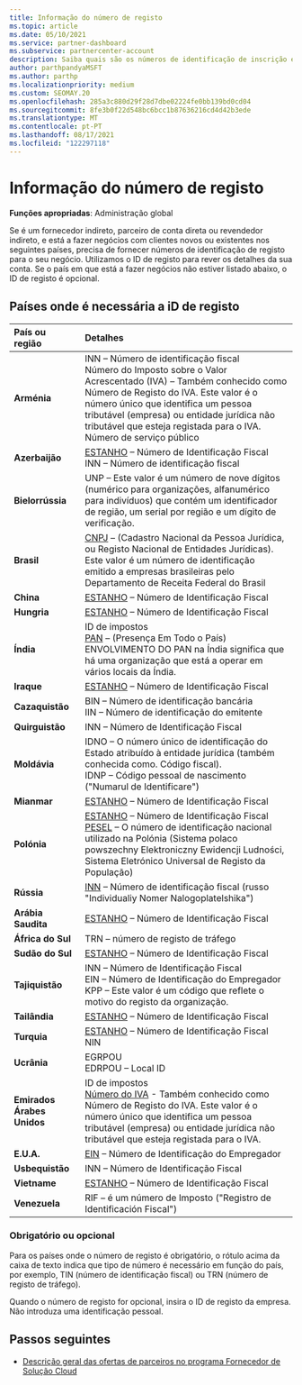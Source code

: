 ```yaml
---
title: Informação do número de registo
ms.topic: article
ms.date: 05/10/2021
ms.service: partner-dashboard
ms.subservice: partnercenter-account
description: Saiba quais são os números de identificação de inscrição e se são obrigatórios para o seu país.
author: parthpandyaMSFT
ms.author: parthp
ms.localizationpriority: medium
ms.custom: SEOMAY.20
ms.openlocfilehash: 285a3c880d29f28d7dbe02224fe0bb139bd0cd04
ms.sourcegitcommit: 8fe3b0f22d548bc6bcc1b87636216cd4d42b3ede
ms.translationtype: MT
ms.contentlocale: pt-PT
ms.lasthandoff: 08/17/2021
ms.locfileid: "122297118"
---
```

# <a name="registration-id-number-information"></a>Informação do número de registo

**Funções apropriadas**: Administração global
 
Se é um fornecedor indireto, parceiro de conta direta ou revendedor indireto, e está a fazer negócios com clientes novos ou existentes nos seguintes países, precisa de fornecer números de identificação de registo para o seu negócio. Utilizamos o ID de registo para rever os detalhes da sua conta. Se o país em que está a fazer negócios não estiver listado abaixo, o ID de registo é opcional.

## <a name="countries-where-registration-id-is-required"></a>Países onde é necessária a iD de registo

| **País ou região** | **Detalhes** |
|:--|:--|
| **Arménia** | INN – Número de identificação fiscal<br>Número do Imposto sobre o Valor Acrescentado (IVA) – Também conhecido como Número de Registo do IVA. Este valor é o número único que identifica um pessoa tributável (empresa) ou entidade jurídica não tributável que esteja registada para o IVA.<br>Número de serviço público |
| **Azerbaijão**  | [ESTANHO](http://www.oecd.org/tax/automatic-exchange/crs-implementation-and-assistance/tax-identification-numbers/Azerbaijan-TIN.pdf) – Número de Identificação Fiscal<br>INN – Número de identificação fiscal |
| **Bielorrússia**  | UNP – Este valor é um número de nove dígitos (numérico para organizações, alfanumérico para indivíduos) que contém um identificador de região, um serial por região e um dígito de verificação. |
|**Brasil** | [CNPJ](http://www.oecd.org/tax/automatic-exchange/crs-implementation-and-assistance/tax-identification-numbers/Brazil-TIN.pdf) – (Cadastro Nacional da Pessoa Jurídica, ou Registo Nacional de Entidades Jurídicas). Este valor é um número de identificação emitido a empresas brasileiras pelo Departamento de Receita Federal do Brasil  |
| **China** | [ESTANHO](http://www.oecd.org/tax/automatic-exchange/crs-implementation-and-assistance/tax-identification-numbers/China-TIN.pdf) – Número de Identificação Fiscal |
| **Hungria**  | [ESTANHO](http://www.oecd.org/tax/automatic-exchange/crs-implementation-and-assistance/tax-identification-numbers/Hungary-TIN.pdf) – Número de Identificação Fiscal |
| **Índia** | ID de impostos<br>[PAN](http://www.oecd.org/tax/automatic-exchange/crs-implementation-and-assistance/tax-identification-numbers/India-TIN.pdf) – (Presença Em Todo o País) ENVOLVIMENTO DO PAN na Índia significa que há uma organização que está a operar em vários locais da Índia. |
| **Iraque** | [ESTANHO](http://www.oecd.org/tax/automatic-exchange/crs-implementation-and-assistance/tax-identification-numbers/) – Número de Identificação Fiscal |
| **Cazaquistão**  | BIN – Número de identificação bancária<br>IIN – Número de identificação do emitente |
| **Quirguistão**  | INN – Número de Identificação Fiscal |
| **Moldávia**  | IDNO – O número único de identificação do Estado atribuído à entidade jurídica (também conhecida como. Código fiscal).<br>IDNP – Código pessoal de nascimento ("Numarul de Identificare") |
| **Mianmar** | [ESTANHO](http://www.oecd.org/tax/automatic-exchange/crs-implementation-and-assistance/tax-identification-numbers/) – Número de Identificação Fiscal |
| **Polónia**  | [ESTANHO](http://www.oecd.org/tax/automatic-exchange/crs-implementation-and-assistance/tax-identification-numbers/Poland-TIN.pdf) – Número de Identificação Fiscal<br>[PESEL](http://www.oecd.org/tax/automatic-exchange/crs-implementation-and-assistance/tax-identification-numbers/Poland-TIN.pdf) – O número de identificação nacional utilizado na Polónia (Sistema polaco powszechny Elektroniczny Ewidencji Ludności, Sistema Eletrónico Universal de Registo da População) |
| **Rússia**  | [INN](http://www.oecd.org/tax/automatic-exchange/crs-implementation-and-assistance/tax-identification-numbers/Russia-TIN.pdf) – Número de identificação fiscal (russo "Individualiy Nomer Nalogoplatelshika") | 
| **Arábia Saudita** | [ESTANHO](http://www.oecd.org/tax/automatic-exchange/crs-implementation-and-assistance/tax-identification-numbers/Saudi-Arabia-TIN.pdf) – Número de Identificação Fiscal |
| **África do Sul** | TRN – número de registo de tráfego |
| **Sudão do Sul** | [ESTANHO](http://www.oecd.org/tax/automatic-exchange/crs-implementation-and-assistance/tax-identification-numbers/) – Número de Identificação Fiscal |
| **Tajiquistão**  | INN – Número de Identificação Fiscal<br>EIN – Número de Identificação do Empregador<br>KPP – Este valor é um código que reflete o motivo do registo da organização. |
| **Tailândia** | [ESTANHO](http://www.oecd.org/tax/automatic-exchange/crs-implementation-and-assistance/tax-identification-numbers/) – Número de Identificação Fiscal |
| **Turquia** | [ESTANHO](http://www.oecd.org/tax/automatic-exchange/crs-implementation-and-assistance/tax-identification-numbers/Turkey-TIN.pdf) – Número de Identificação Fiscal<br>NIN |
| **Ucrânia**  | EGRPOU<br>EDRPOU – Local ID |
| **Emirados Árabes Unidos** | ID de impostos<br>[Número do IVA](http://www.oecd.org/tax/automatic-exchange/crs-implementation-and-assistance/tax-identification-numbers/UAE-TIN.pdf) - Também conhecido como Número de Registo do IVA. Este valor é o número único que identifica um pessoa tributável (empresa) ou entidade jurídica não tributável que esteja registada para o IVA. |
| **E.U.A.** | [EIN](https://irs.ein-forms-gov.com/?keyword=employer%20identification%20number&source=Google&network=o&device=c&devicemodel=&mobile=&adposition%5d&targetid=kwd-81501461534755:loc-190&msclkid=458d3159f6051392f5286e8e75ed79ce) – Número de Identificação do Empregador |
| **Usbequistão**  | INN – Número de Identificação Fiscal |
| **Vietname** | [ESTANHO](http://www.oecd.org/tax/automatic-exchange/crs-implementation-and-assistance/tax-identification-numbers/) – Número de Identificação Fiscal |
| **Venezuela** | RIF – é um número de Imposto ("Registro de Identificación Fiscal") |  

### <a name="mandatory-or-optional"></a>Obrigatório ou opcional
 
Para os países onde o número de registo é obrigatório, o rótulo acima da caixa de texto indica que tipo de número é necessário em função do país, por exemplo, TIN (número de identificação fiscal) ou TRN (número de registo de tráfego).

Quando o número de registo for opcional, insira o ID de registo da empresa. Não introduza uma identificação pessoal.

## <a name="next-steps"></a>Passos seguintes

- [Descrição geral das ofertas de parceiros no programa Fornecedor de Solução Cloud](csp-offers.md)
